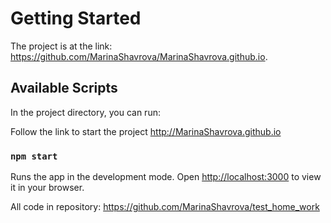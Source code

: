 # Getting Started

The project is at the link: https://github.com/MarinaShavrova/MarinaShavrova.github.io.

## Available Scripts

In the project directory, you can run:


Follow the link to start the project
http://MarinaShavrova.github.io

### `npm start`

Runs the app in the development mode.
Open [http://localhost:3000](http://localhost:3000) to view it in your browser.

All code in repository:
https://github.com/MarinaShavrova/test_home_work

